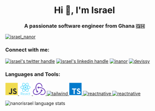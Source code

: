 <h1 align="center">Hi 👋, I'm Israel</h1>
<h3 align="center">A passionate software engineer from Ghana 🇬🇭 </h3>

<p align="left"> <a href="https://twitter.com/eric_hackman" target="blank"><img src="https://img.shields.io/twitter/follow/gracevalley?logo=twitter&style=for-the-badge" alt="israel_nanor" /></a> </p>



<h3 align="left">Connect with me:</h3>
<p align="left">

<a href="https://twitter.com/gracevalleysoft" target="blank"><img align="center" src="https://raw.githubusercontent.com/rahuldkjain/github-profile-readme-generator/master/src/images/icons/Social/twitter.svg" alt="israel's twitter handle" height="30" width="40" /></a>
<a href="https://www.linkedin.com/in/israelnanor1z" target="blank"><img align="center" src="https://raw.githubusercontent.com/rahuldkjain/github-profile-readme-generator/master/src/images/icons/Social/linked-in-alt.svg" alt="israel's linkedin handle" height="30" width="40" /></a>
<a href="https://stackoverflow.com/users/13271267/inanor" target="blank"><img align="center" src="https://raw.githubusercontent.com/rahuldkjain/github-profile-readme-generator/master/src/images/icons/Social/stack-overflow.svg" alt="inanor" height="30" width="40" /></a>
<a href="https://nanorisrael.netlify.app" target="blank"><img align="center" src="https://raw.githubusercontent.com/rahuldkjain/github-profile-readme-generator/master/src/images/icons/Social/instagram.svg" alt="devissy" height="30" width="40" /></a>

</p>




<h3 align="left">Languages and Tools:</h3>
<p align="left"> <a href="https://developer.mozilla.org/en-US/docs/Web/JavaScript" target="_blank" rel="noreferrer"> <img src="https://raw.githubusercontent.com/devicons/devicon/master/icons/javascript/javascript-original.svg" alt="javascript" width="40" height="40"/> </a>  <a href="https://reactjs.org/" target="_blank" rel="noreferrer"> <img src="https://raw.githubusercontent.com/devicons/devicon/master/icons/react/react-original-wordmark.svg" alt="react" width="40" height="40"/> </a>
  <a href="https://redux.js.org" target="_blank" rel="noreferrer"> <img src="https://raw.githubusercontent.com/devicons/devicon/master/icons/redux/redux-original.svg" alt="redux" width="40" height="40"/> </a>   <a href="https://tailwindcss.com/" target="_blank" rel="noreferrer"> <img src="https://www.vectorlogo.zone/logos/tailwindcss/tailwindcss-icon.svg" alt="tailwind" width="40" height="40"/> </a> <a href="https://www.typescriptlang.org/" target="_blank" rel="noreferrer"> <img src="https://raw.githubusercontent.com/devicons/devicon/master/icons/typescript/typescript-original.svg" alt="typescript" width="40" height="40"/> </a> 
   <a href="https://nodejs.org/en" target="_blank" rel="noreferrer"> <img src="https://piyushvscode.gallerycdn.vsassets.io/extensions/piyushvscode/nodejs-snippets/0.0.2/1575178663150/Microsoft.VisualStudio.Services.Icons.Default" alt="reactnative" width="40" height="40"/> </a>
   <a href="https://www.python.org/" target="_blank" rel="noreferrer"> <img src="https://static.vecteezy.com/system/resources/previews/012/697/295/non_2x/3d-python-programming-language-logo-free-png.png" alt="reactnative" width="40" height="40"/> </a>
  
  </p>

<p><img align="left" src="https://github-readme-stats.vercel.app/api/top-langs?username=nanorisrael&show_icons=true&locale=en&layout=compact" alt="nanorisrael language stats" /></p>


